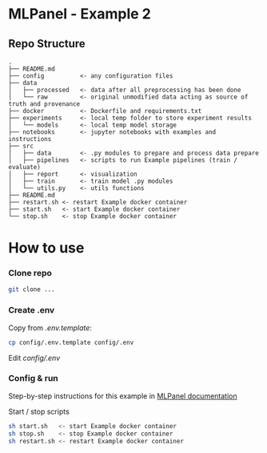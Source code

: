 # MLPanel - Example 2 


Repo Structure
--------------------

    .
    ├── README.md
    ├── config          <- any configuration files
    ├── data   
    │   ├── processed   <- data after all preprocessing has been done
    │   └── raw         <- original unmodified data acting as source of truth and provenance
    ├── docker          <- Dockerfile and requirements.txt
    ├── experiments     <- local temp folder to store experiment results 
    │   └── models      <- local temp model storage
    ├── notebooks       <- jupyter notebooks with examples and instructions
    ├── src
    │   ├── data        <- .py modules to prepare and process data prepare
    │   ├── pipelines   <- scripts to run Example pipelines (train / evaluate) 
    │   ├── report      <- visualization
    │   ├── train       <- train model .py modules
    │   └── utils.py    <- utils functions
    ├── README.md
    ├── restart.sh <- restart Example docker container
    ├── start.sh   <- start Example docker container
    └── stop.sh    <- stop Example docker container
     

# How to use

### Clone repo

```bash
git clone ...
```

### Create .env

Copy from *.env.template*:

```bash
cp config/.env.template config/.env
```

Edit *config/.env*

### Config & run 

Step-by-step instructions for this example in [MLPanel documentation](https://mlrepa.gitbook.io/mlpanel/tutorials/get-started/examples-with-jupyter-notebook#example-2-local-project-with-py-pipelines) 


Start / stop scripts 

```bash
sh start.sh   <- start Example docker container
sh stop.sh    <- stop Example docker container
sh restart.sh <- restart Example docker container

``` 